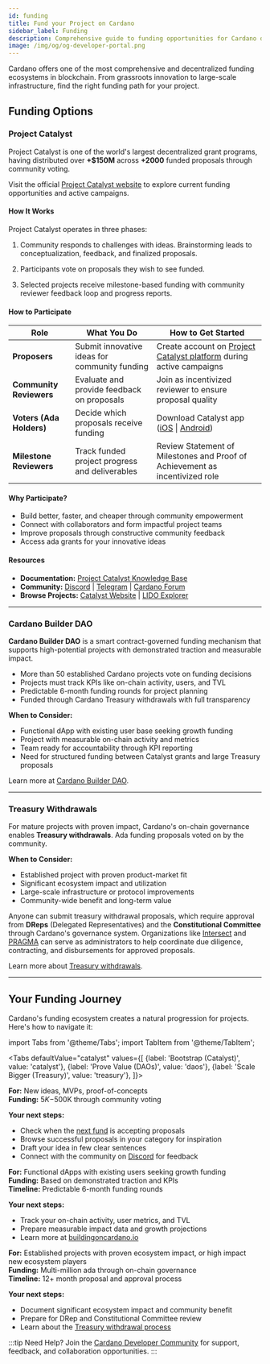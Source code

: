 ```yaml
---
id: funding
title: Fund your Project on Cardano
sidebar_label: Funding
description: Comprehensive guide to funding opportunities for Cardano developers and builders
image: /img/og/og-developer-portal.png
---
```


Cardano offers one of the most comprehensive and decentralized funding ecosystems in blockchain. From grassroots innovation to large-scale infrastructure, find the right funding path for your project.

## Funding Options

### Project Catalyst

Project Catalyst is one of the world's largest decentralized grant programs, having distributed over **+$150M** across **+2000** funded proposals through community voting.

Visit the official [Project Catalyst website](https://projectcatalyst.io/) to explore current funding opportunities and active campaigns.

#### How It Works

Project Catalyst operates in three phases:

1) Community responds to challenges with ideas. Brainstorming leads to conceptualization, feedback, and finalized proposals.

2) Participants vote on proposals they wish to see funded.

3) Selected projects receive milestone-based funding with community reviewer feedback loop and progress reports.

#### How to Participate

| Role | What You Do | How to Get Started |
|------|-------------|-------------------|
| **Proposers** | Submit innovative ideas for community funding | Create account on [Project Catalyst platform](https://projectcatalyst.io/) during active campaigns |
| **Community Reviewers** | Evaluate and provide feedback on proposals | Join as incentivized reviewer to ensure proposal quality |
| **Voters (Ada Holders)** | Decide which proposals receive funding | Download Catalyst app ([iOS](https://apps.apple.com/kg/app/catalyst-voting/id1517473397) \| [Android](https://play.google.com/store/apps/details?id=io.iohk.vitvoting&gl=US)) |
| **Milestone Reviewers** | Track funded project progress and deliverables | Review Statement of Milestones and Proof of Achievement as incentivized role |

#### Why Participate?

- Build better, faster, and cheaper through community empowerment
- Connect with collaborators and form impactful project teams  
- Improve proposals through constructive community feedback
- Access ada grants for your innovative ideas

#### Resources

- **Documentation:** [Project Catalyst Knowledge Base](https://docs.projectcatalyst.io/)
- **Community:** [Discord](https://discord.gg/GUeYabmP4r) | [Telegram](https://t.me/cardanocatalyst) | [Cardano Forum](https://forum.cardano.org)
- **Browse Projects:** [Catalyst Website](https://projectcatalyst.io/search) | [LIDO Explorer](https://www.lidonation.com/en/project-catalyst/proposals)

---

### Cardano Builder DAO

**Cardano Builder DAO** is a smart contract-governed funding mechanism that supports high-potential projects with demonstrated traction and measurable impact.

- More than 50 established Cardano projects vote on funding decisions
- Projects must track KPIs like on-chain activity, users, and TVL
- Predictable 6-month funding rounds for project planning
- Funded through Cardano Treasury withdrawals with full transparency

**When to Consider:**

- Functional dApp with existing user base seeking growth funding
- Project with measurable on-chain activity and metrics
- Team ready for accountability through KPI reporting
- Need for structured funding between Catalyst grants and large Treasury proposals

Learn more at [Cardano Builder DAO](https://buildingoncardano.io/).

---

### Treasury Withdrawals

For mature projects with proven impact, Cardano's on-chain governance enables **Treasury withdrawals**. Ada funding proposals voted on by the community.

**When to Consider:**

- Established project with proven product-market fit
- Significant ecosystem impact and utilization
- Large-scale infrastructure or protocol improvements
- Community-wide benefit and long-term value

Anyone can submit treasury withdrawal proposals, which require approval from **DReps** (Delegated Representatives) and the **Constitutional Committee** through Cardano's governance system. Organizations like [Intersect](https://www.intersectmbo.org/) and [PRAGMA](https://pragma.builders) can serve as administrators to help coordinate due diligence, contracting, and disbursements for approved proposals.

Learn more about [Treasury withdrawals](cardano-governance/governance-actions).

---

## Your Funding Journey

Cardano's funding ecosystem creates a natural progression for projects. Here's how to navigate it:

import Tabs from '@theme/Tabs';
import TabItem from '@theme/TabItem';

<Tabs
  defaultValue="catalyst"
  values={[
    {label: 'Bootstrap (Catalyst)', value: 'catalyst'},
    {label: 'Prove Value (DAOs)', value: 'daos'},
    {label: 'Scale Bigger (Treasury)', value: 'treasury'},
  ]}>

<TabItem value="catalyst">

**For:** New ideas, MVPs, proof-of-concepts  
**Funding:** $5K-$500K through community voting  

**Your next steps:**

- Check when the [next fund](https://projectcatalyst.io/) is accepting proposals
- Browse successful proposals in your category for inspiration
- Draft your idea in few clear sentences
- Connect with the community on [Discord](https://discord.gg/GUeYabmP4r) for feedback

</TabItem>

<TabItem value="daos">

**For:** Functional dApps with existing users seeking growth funding  
**Funding:** Based on demonstrated traction and KPIs  
**Timeline:** Predictable 6-month funding rounds

**Your next steps:**

- Track your on-chain activity, user metrics, and TVL
- Prepare measurable impact data and growth projections
- Learn more at [buildingoncardano.io](https://buildingoncardano.io/)

</TabItem>

<TabItem value="treasury">

**For:** Established projects with proven ecosystem impact, or high impact new ecosystem players  
**Funding:** Multi-million ada through on-chain governance  
**Timeline:** 12+ month proposal and approval process

**Your next steps:**

- Document significant ecosystem impact and community benefit
- Prepare for DRep and Constitutional Committee review
- Learn about the [Treasury withdrawal process](cardano-governance/governance-actions)

</TabItem>

</Tabs>

:::tip Need Help?
Join the [Cardano Developer Community](../get-started/cardano-developer-community) for support, feedback, and collaboration opportunities.
:::
